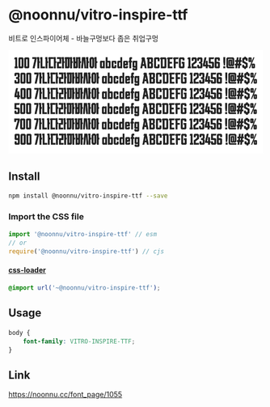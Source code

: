 # @noonnu/vitro-inspire-ttf

비트로 인스파이어체 - 바늘구멍보다 좁은 취업구멍

![example](./example.png)

## Install

```bash
npm install @noonnu/vitro-inspire-ttf --save
```

### Import the CSS file

```js
import '@noonnu/vitro-inspire-ttf' // esm
// or
require('@noonnu/vitro-inspire-ttf') // cjs
```

#### [css-loader](https://github.com/webpack-contrib/css-loader)

```css
@import url('~@noonnu/vitro-inspire-ttf');
```

## Usage

```css
body {
    font-family: VITRO-INSPIRE-TTF;
}
```

## Link

https://noonnu.cc/font_page/1055
